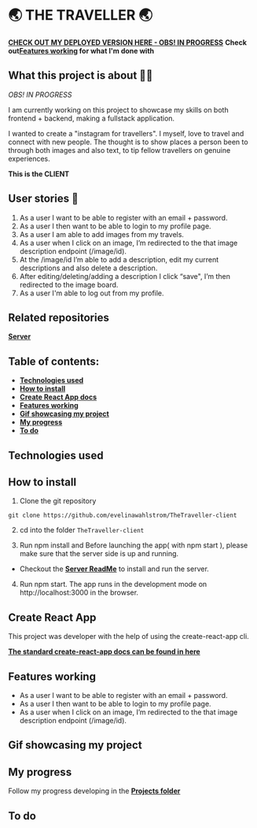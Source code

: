  # :earth_asia: THE TRAVELLER :earth_asia:
 
 **[CHECK OUT MY DEPLOYED VERSION HERE - OBS! IN PROGRESS](https://cocky-kepler-5cdbd4.netlify.com/)**
 **Check out[Features working](#features-working) for what I'm done with**
 
## What this project is about :woman_technologist: 

*OBS! IN PROGRESS*

I am currently working on this project to showcase my skills on both frontend + backend, making a fullstack application.

I wanted to create a "instagram for travellers". I myself, love to travel and connect with new people. The thought is to show places a person been to through both images and also text, to tip fellow travellers on genuine experiences.

**This is the CLIENT**

## User stories :notebook:

1.	As a user I want to be able to register with an email + password. 
2.	As a user I then want to be able to login to my profile page.
3.	As a user I am able to add images from my travels.
4.	As a user when I click on an image, I’m redirected to the that image description endpoint (/image/id).
5.	At the /image/id I’m able to add a description, edit my current descriptions and also delete a description.
6.	After editing/deleting/adding a description I click “save", I’m then redirected to the image board.
7. As a user I'm able to log out from my profile.

## Related repositories
**[Server](https://github.com/evelinawahlstrom/TheTraveller-server)**

## Table of contents:
- **[Technologies used](#technologies-used)**
- **[How to install](#how-to-install)**
- **[Create React App docs](#create-react-app)**
- **[Features working](#features-working)**
- **[Gif showcasing my project](#gif-showing-my-login-page)**
- **[My progress](#my-progress)**
- **[To do](#to-do)**

## Technologies used

## How to install

1. Clone the git repository

`git clone https://github.com/evelinawahlstrom/TheTraveller-client`

2. cd into the folder `TheTraveller-client`

3. Run npm install and Before launching the app( with npm start ), please make sure that the server side is up and running.
-  Checkout the **[Server ReadMe](https://github.com/evelinawahlstrom/TheTraveller-server)** to install and run the server.

4. Run npm start. The app runs in the development mode on http://localhost:3000 in the browser.

## Create React App

This project was developer with the help of using the create-react-app cli.

**[The standard create-react-app docs can be found in here](./create-react-app-docs.md)**


## Features working

- As a user I want to be able to register with an email + password. 
- As a user I then want to be able to login to my profile page.
- As a user when I click on an image, I’m redirected to the that image description endpoint (/image/id).

## Gif showcasing my project


## My progress
Follow my progress developing in the **[Projects folder](https://github.com/evelinawahlstrom/TheTraveller-client/projects)**

## To do


